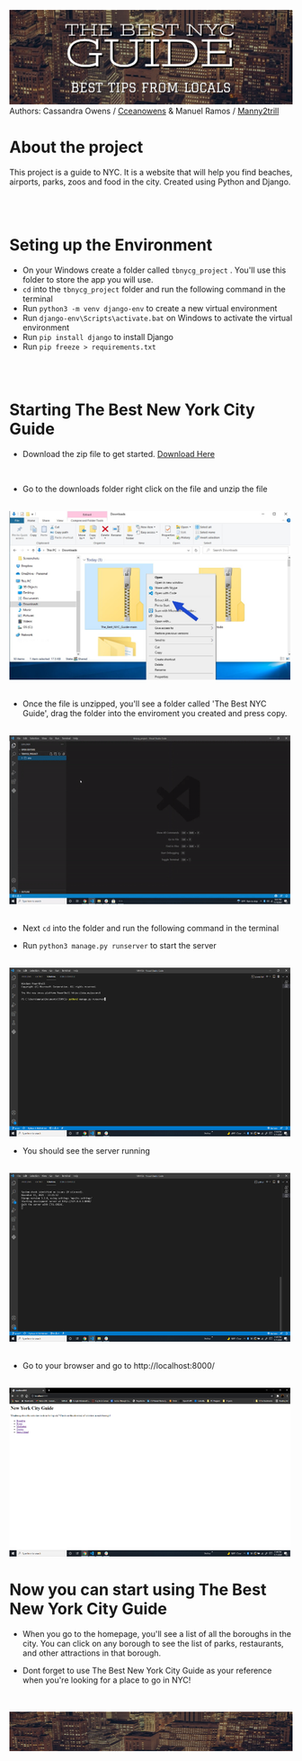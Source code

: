 ![banner](./assets/banner.png)
Authors: Cassandra Owens / [Cceanowens](https://github.com/Cceanowens) & Manuel Ramos / [Manny2trill](https://github.com/Manny2trill) 
<br>
#  <h1>About the project</h1>
This project is a guide to NYC. It is a website that will help you find beaches, airports, parks, zoos and food in the city. Created using Python and Django.

<br>
<br>

# Seting up the Environment

- On your Windows create a folder called `tbnycg_project` . You'll use this folder to store the app you will use.
- `cd` into the `tbnycg_project` folder and run the following command in the terminal
- Run `python3 -m venv django-env` to create a new virtual environment
- Run `django-env\Scripts\activate.bat` on Windows to activate the virtual environment
- Run `pip install django` to install Django
- Run `pip freeze > requirements.txt`
<br>
<br>

# Starting The Best New York City Guide

* Download the zip file to get started. [Download Here](https://github.com/cceanowens/The_Best_NYC_Guide/archive/refs/heads/main.zip)
<br>

* Go to the downloads folder right click on the file and  unzip the file
<br>

<img src="./assets/nyc_extract_example.jpg" alt="My Project GIF" width="500" height="300">
<br>

<br>

* Once the file is unzipped, you'll see a folder called 'The Best NYC Guide', drag the folder into the enviroment you created and press copy.
<br>

<img src="./assets/ezgif.com-gif-maker.gif" alt="My Project GIF" width="500" height="300">
<br>
<br>

* Next `cd` into the folder and run the following command in the terminal
  
* Run `python3 manage.py runserver` to start the server
<br>

<img src="./asset/../assets/Screenshot%20(196).png" alt="My Project GIF" width="500" height="300">

* You should see the server running
<br>

<img src="./asset/../assets/server.png" alt="My Project GIF" width="500" height="300">
<br>
<br>

* Go to your browser and go to http://localhost:8000/
<br>

<img src="./asset/../assets/Screenshot%20(199).png" alt="My Project GIF" width="500" height="300">


<br>

# Now you can start using The Best New York City Guide
* When you go to the homepage, you'll see a list of all the boroughs in the city. You can click on any borough to see the list of parks, restaurants, and other attractions in that borough.

* Dont forget to use The Best New York City Guide as your reference when you're looking for a place to go in NYC!
<br>
<br>

<img src="./asset/../assets/city_nt.png" alt="My Project GIF" width="2000" height="70">
